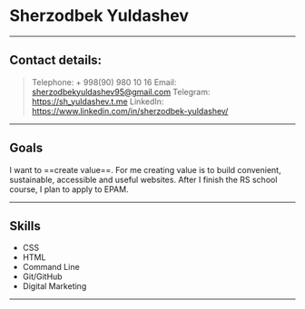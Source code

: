 # Sherzodbek Yuldashev
- - -
## Contact details:
> Telephone: + 998(90) 980 10 16 
Email: sherzodbekyuldashev95@gmail.com 
Telegram: <https://sh_yuldashev.t.me>
LinkedIn: https://www.linkedin.com/in/sherzodbek-yuldashev/
- - -

## Goals
I want to ==create value==. For me creating value is to build convenient, sustainable, accessible and useful websites. 
After I finish the RS school course, I plan to apply to EPAM.

---

## Skills
* CSS 
* HTML
* Command Line
* Git/GitHub
* Digital Marketing

---